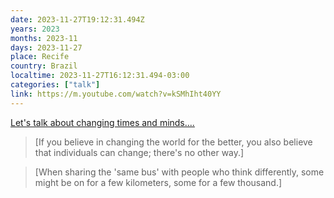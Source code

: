 ```yaml
---
date: 2023-11-27T19:12:31.494Z
years: 2023
months: 2023-11
days: 2023-11-27
place: Recife
country: Brazil
localtime: 2023-11-27T16:12:31.494-03:00
categories: ["talk"]
link: https://m.youtube.com/watch?v=kSMhIht40YY
---
```

[Let's talk about changing times and minds....](https://m.youtube.com/watch?v=kSMhIht40YY)

> [If you believe in changing the world for the better, you also believe that individuals can change; there's no other way.]

> [When sharing the 'same bus' with people who think differently, some might be on for a few kilometers, some for a few thousand.]
